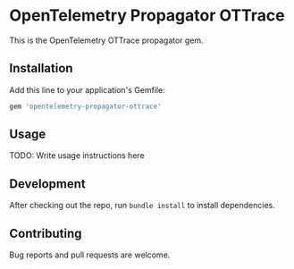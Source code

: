 # OpenTelemetry Propagator OTTrace

This is the OpenTelemetry OTTrace propagator gem.

## Installation

Add this line to your application's Gemfile:

```ruby
gem 'opentelemetry-propagator-ottrace'
```

## Usage

TODO: Write usage instructions here

## Development

After checking out the repo, run `bundle install` to install dependencies.

## Contributing

Bug reports and pull requests are welcome.
